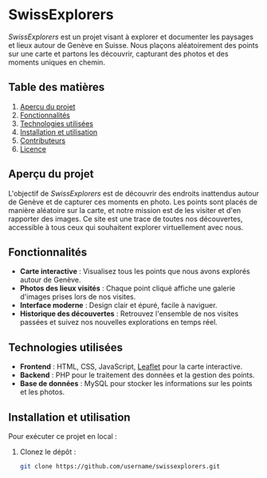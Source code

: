 # SwissExplorers

*SwissExplorers* est un projet visant à explorer et documenter les paysages et lieux autour de Genève en Suisse. Nous plaçons aléatoirement des points sur une carte et partons les découvrir, capturant des photos et des moments uniques en chemin.

## Table des matières

1. [Aperçu du projet](#aperçu-du-projet)
2. [Fonctionnalités](#fonctionnalités)
3. [Technologies utilisées](#technologies-utilisées)
4. [Installation et utilisation](#installation-et-utilisation)
5. [Contributeurs](#contributeurs)
6. [Licence](#licence)

## Aperçu du projet

L'objectif de *SwissExplorers* est de découvrir des endroits inattendus autour de Genève et de capturer ces moments en photo. Les points sont placés de manière aléatoire sur la carte, et notre mission est de les visiter et d'en rapporter des images. Ce site est une trace de toutes nos découvertes, accessible à tous ceux qui souhaitent explorer virtuellement avec nous.

## Fonctionnalités

- **Carte interactive** : Visualisez tous les points que nous avons explorés autour de Genève.
- **Photos des lieux visités** : Chaque point cliqué affiche une galerie d'images prises lors de nos visites.
- **Interface moderne** : Design clair et épuré, facile à naviguer.
- **Historique des découvertes** : Retrouvez l'ensemble de nos visites passées et suivez nos nouvelles explorations en temps réel.

## Technologies utilisées

- **Frontend** : HTML, CSS, JavaScript, [Leaflet](https://leafletjs.com/) pour la carte interactive.
- **Backend** : PHP pour le traitement des données et la gestion des points.
- **Base de données** : MySQL pour stocker les informations sur les points et les photos.

## Installation et utilisation

Pour exécuter ce projet en local :

1. Clonez le dépôt :
   ```bash
   git clone https://github.com/username/swissexplorers.git
